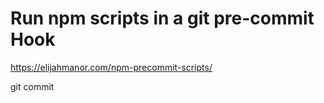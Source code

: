 # Run npm scripts in a git pre-commit Hook

<https://elijahmanor.com/npm-precommit-scripts/>

git commit
